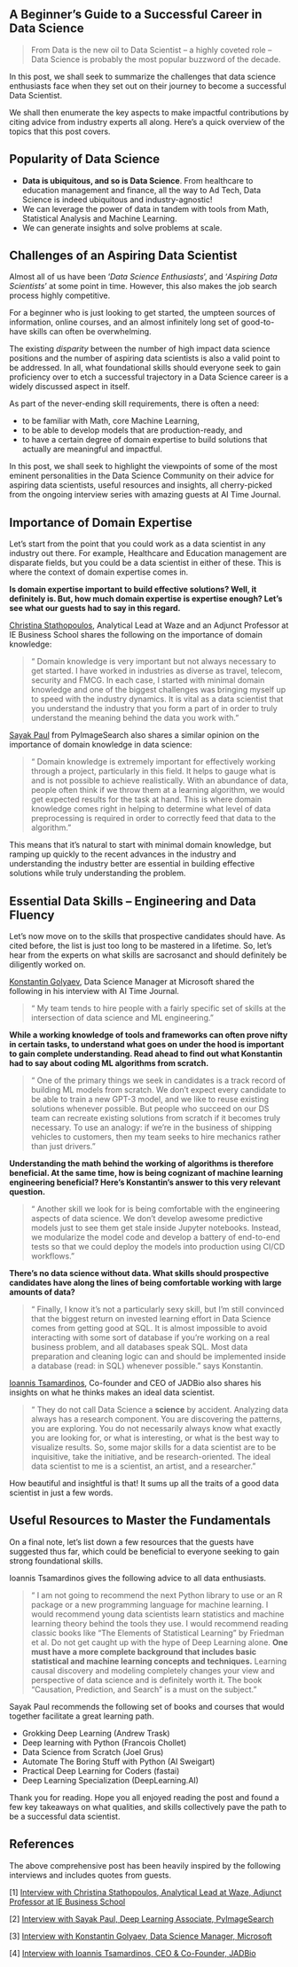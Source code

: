 ## A Beginner’s Guide to a Successful Career in Data Science

> From Data is the new oil to Data Scientist – a highly coveted role – Data Science is probably the most popular buzzword of the decade. 

In this post, we shall seek to summarize the challenges that data science enthusiasts face when they set out on their journey to become a successful Data Scientist. 

We shall then enumerate the key aspects to make impactful contributions by citing advice from industry experts all along. Here’s a quick overview of the topics that this post covers.

## Popularity of Data Science 

- **Data is ubiquitous, and so is Data Science**. From healthcare to education management and finance, all the way to Ad Tech, Data Science is indeed ubiquitous and industry-agnostic!
- We can leverage the power of data in tandem with tools from Math, Statistical Analysis and Machine Learning.
- We can generate insights and solve problems at scale.

## Challenges of an Aspiring Data Scientist
Almost all of us have been ‘*Data Science Enthusiasts*’, and ‘*Aspiring Data Scientists*’ at some point in time. However, this also makes the job search process highly competitive. 

For a beginner who is just looking to get started, the umpteen sources of information, online courses, and an almost infinitely long set of good-to-have skills can often be overwhelming.

The existing *disparity* between the number of high impact data science positions and the number of aspiring data scientists is also a valid point to be addressed. In all, what foundational skills should everyone seek to gain proficiency over to etch a successful trajectory in a Data Science career is a widely discussed aspect in itself.

As part of the never-ending skill requirements, there is often a need:
- to be familiar with Math, core Machine Learning, 
- to be able to develop models that are production-ready, and 
- to have a certain degree of domain expertise to build solutions that actually are meaningful and impactful.

In this post, we shall seek to highlight the viewpoints of some of the most eminent personalities in the Data Science Community on their advice for aspiring data scientists, useful resources and insights, all cherry-picked from the ongoing interview series with amazing guests at AI Time Journal. 

## Importance of Domain Expertise
Let’s start from the point that you could work as a data scientist in any industry out there. For example, Healthcare and Education management are disparate fields, but you could be a data scientist in either of these. This is where the context of domain expertise comes in. 

**Is domain expertise important to build effective solutions? Well, it definitely is. But, how much domain expertise is expertise enough? Let’s see what our guests had to say in this regard.**

[Christina Stathopoulos](https://www.linkedin.com/in/christinastathopoulos/), Analytical Lead at Waze and an Adjunct Professor at IE Business School shares the following on the importance of domain knowledge: 

> “ Domain knowledge is very important but not always necessary to get started. I have worked in industries as diverse as travel, telecom, security and FMCG. In each case, I started with minimal domain knowledge and one of the biggest challenges was bringing myself up to speed with the industry dynamics. It is vital as a data scientist that you understand the industry that you form a part of in order to truly understand the meaning behind the data you work with.” 

[Sayak Paul](https://www.linkedin.com/in/sayak-paul/) from PyImageSearch also shares a similar opinion on the importance of domain knowledge in data science:

> “ Domain knowledge is extremely important for effectively working through a project, particularly in this field. It helps to gauge what is and is not possible to achieve realistically. With an abundance of data, people often think if we throw them at a learning algorithm, we would get expected results for the task at hand. This is where domain knowledge comes right in helping to determine what level of data preprocessing is required in order to correctly feed that data to the algorithm.”

This means that it’s natural to start with minimal domain knowledge, but ramping up quickly to the recent advances in the industry and understanding the industry better are essential in building effective solutions while truly understanding the problem.

## Essential Data Skills – Engineering and Data Fluency
Let’s now move on to the skills that prospective candidates should have. As cited before, the list is just too long to be mastered in a lifetime. So, let’s hear from the experts on what skills are sacrosanct and should definitely be diligently worked on.

[Konstantin Golyaev](https://www.linkedin.com/in/kgolyaev/), Data Science Manager at Microsoft shared the following in his interview with AI Time Journal.

> “ My team tends to hire people with a fairly specific set of skills at the intersection of data science and ML engineering.” 

**While a working knowledge of tools and frameworks can often prove nifty in certain tasks, to understand what goes on under the hood is important to gain complete understanding. Read ahead to find out what Konstantin had to say about coding ML algorithms from scratch.**


> “ One of the primary things we seek in candidates is a track record of building ML models from scratch. We don’t expect every candidate to be able to train a new GPT-3 model, and we like to reuse existing solutions whenever possible. But people who succeed on our DS team can recreate existing solutions from scratch if it becomes truly necessary. To use an analogy: if we’re in the business of shipping vehicles to customers, then my team seeks to hire mechanics rather than just drivers.”

**Understanding the math behind the working of algorithms is therefore beneficial. At the same time, how is being cognizant of machine learning engineering beneficial? Here’s Konstantin’s answer to this very relevant question.**


> “ Another skill we look for is being comfortable with the engineering aspects of data science. We don’t develop awesome predictive models just to see them get stale inside Jupyter notebooks. Instead, we modularize the model code and develop a battery of end-to-end tests so that we could deploy the models into production using CI/CD workflows.”

**There’s no data science without data. What skills should prospective candidates have along the lines of being comfortable working with large amounts of data?**


> “ Finally, I know it’s not a particularly sexy skill, but I’m still convinced that the biggest return on invested learning effort in Data Science comes from getting good at SQL. It is almost impossible to avoid interacting with some sort of database if you’re working on a real business problem, and all databases speak SQL. Most data preparation and cleaning logic can and should be implemented inside a database (read: in SQL) whenever possible.” says Konstantin.

[Ioannis Tsamardinos](https://www.linkedin.com/in/ioannistsamardinos/), Co-founder and CEO of JADBio also shares his insights on what he thinks makes an ideal data scientist.

> “ They do not call Data Science a **science** by accident. Analyzing data always has a research component. You are discovering the patterns, you are exploring. You do not necessarily always know what exactly you are looking for, or what is interesting, or what is the best way to visualize results. So, some major skills for a data scientist are to be inquisitive, take the initiative, and be research-oriented. The ideal data scientist to me is a scientist, an artist, and a researcher.”

How beautiful and insightful is that! It sums up all the traits of a good data scientist in just a few words. 

## Useful Resources to Master the Fundamentals
On a final note, let’s list down a few resources that the guests have suggested thus far, which could be beneficial to everyone seeking to gain strong foundational skills.

Ioannis Tsamardinos gives the following advice to all data enthusiasts.

> “ I am not going to recommend the next Python library to use or an R package or a new programming language for machine learning. I would recommend young data scientists learn statistics and machine learning theory behind the tools they use. I would recommend reading classic books like “The Elements of Statistical Learning” by Friedman et al. Do not get caught up with the hype of Deep Learning alone. **One must have a more complete background that includes basic statistical and machine learning concepts and techniques.** Learning causal discovery and modeling completely changes your view and perspective of data science and is definitely worth it. The book “Causation, Prediction, and Search” is a must on the subject.”

Sayak Paul recommends the following set of books and courses that would together facilitate a great learning path.


- Grokking Deep Learning (Andrew Trask)
- Deep learning with Python (Francois Chollet)
- Data Science from Scratch (Joel Grus)
- Automate The Boring Stuff with Python (Al Sweigart)
- Practical Deep Learning for Coders (fastai)
- Deep Learning Specialization (DeepLearning.AI)

Thank you for reading. Hope you all enjoyed reading the post and found a few key takeaways on what qualities, and skills collectively pave the path to be a successful data scientist.

## References
The above comprehensive post has been heavily inspired by the following interviews and includes quotes from guests.


[1] [Interview with Christina Stathopoulos, Analytical Lead at Waze, Adjunct Professor at IE Business School](https://www.aitimejournal.com/@a.m.aditya/interview-with-christina-stathopoulos-data-specialist-adjunct-professor-google-ie-business-school-3)

[2] [Interview with Sayak Paul, Deep Learning Associate, PyImageSearch](https://www.aitimejournal.com/@nisha.arya.ahmed/interview-with-sayak-paul-deep-learning-associate-pyimagesearch)

[3] [Interview with Konstantin Golyaev, Data Science Manager, Microsoft](https://www.aitimejournal.com/@jagan/interview-with-konstantin-golyaev-data-science-manager-microsoft)

[4] [Interview with Ioannis Tsamardinos, CEO & Co-Founder, JADBio](https://www.aitimejournal.com/@a.m.aditya/interview-with-ioannis-tsamardinos-ceo-co-founder-jadbio)



